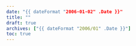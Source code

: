 ```yaml
---
date: "{{ dateFormat "2006-01-02" .Date }}"
title: ""
draft: true
archives: ["{{ dateFormat "2006/01" .Date }}"]
toc: true
---
```

